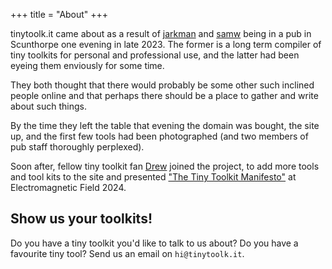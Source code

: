 +++
title = "About"
+++

tinytoolk.it came about as a result of [jarkman] and [samw] being in a pub in
Scunthorpe one evening in late 2023. The former is a long term compiler of tiny
toolkits for personal and professional use, and the latter had been eyeing them
enviously for some time.

They both thought that there would probably be some other such inclined people online
and that perhaps there should be a place to gather and write about such things.

By the time they left the table that evening the domain was bought, the site up, and the
first few tools had been photographed (and two members of pub staff thoroughly
perplexed).

Soon after, fellow tiny toolkit fan [Drew] joined the project, to add more tools and tool kits to the site and presented ["The Tiny Toolkit Manifesto"](https://tinytoolk.it/manifesto/) at Electromagnetic Field 2024. 


## Show us your toolkits!
Do you have a tiny toolkit you'd like to talk to us about? Do you have a favourite tiny
tool? Send us an email on `hi@tinytoolk.it`.

[jarkman]: http://www.jarkman.co.uk/
[samw]: https://wlcx.cc
[Drew]: https://DrewBatchelor.com/
